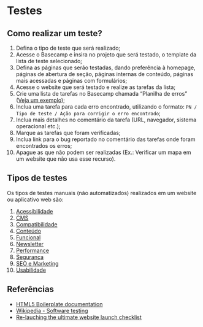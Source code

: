 # Testes

## Como realizar um teste?
1. Defina o tipo de teste que será realizado;
2. Acesse o Basecamp e insira no projeto que será testado, o template da lista de teste selecionado;
3. Defina as páginas que serão testadas, dando preferência à homepage, páginas de abertura de seção, páginas internas de conteúdo, páginas mais acessadas e páginas com formulários;
4. Acesse o website que será testado e realize as tarefas da lista;
5. Crie uma lista de tarefas no Basecamp chamada “Planilha de erros” ([Veja um exemplo](https://a2comunicacao.basecamphq.com/projects/10920256-2013-04-a2comunicacao/todo_lists/23727083));
6. Inclua uma tarefa para cada erro encontrado, utilizando o formato: `PN / Tipo de teste / Ação para corrigir o erro encontrado`;
7. Inclua mais detalhes no comentário da tarefa (URL, navegador, sistema operacional etc.);
8. Marque as tarefas que foram verificadas;
9. Inclua link para o bug reportado no comentário das tarefas onde foram encontrados os erros;
10. Apague as que não podem ser realizadas (Ex.: Verificar um mapa em um website que não usa esse recurso).

## Tipos de testes

Os tipos de testes manuais (não automatizados) realizados em um website ou aplicativo web são:

1. [Acessibilidade]()
2. [CMS]()
3. [Compatibilidade]()
4. [Conteúdo]()
5. [Funcional]()
6. [Newsletter]()
7. [Performance]()
8. [Segurança]()
9. [SEO e Marketing]()
10. [Usabilidade]()


## Referências

* [HTML5 Boilerplate documentation](https://github.com/h5bp/html5-boilerplate/blob/v4.2.0/doc/TOC.md)
* [Wikipedia - Software testing](http://en.wikipedia.org/wiki/Software_testing)
* [Re-lauching the ultimate website launch checklist](http://www.boxuk.com/blog/relaunching-the-ultimate-website-launch-checklist/)
